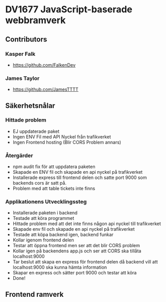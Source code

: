# DV1677 JavaScript-baserade webbramverk

## Contributors

### Kasper Falk

- https://github.com/FalkenDev

### James Taylor

- https://github.com/JamesTTTT

## Säkerhetsnålar

### Hittade problem
- EJ uppdaterade paket
- Ingen ENV Fil med API Nyckel från trafikverket
- Ingen Frontend hosting (Blir CORS Problem annars)


### Återgärder
- npm audit fix för att uppdatera paketen
- Skapade en ENV fil och skapade en api nyckel på trafikverket
- Installerade express till frontend delen och satte port 9000 som backends cors är satt på.
- Problem med att table tickets inte finns

### Applikationens Utvecklingssteg
- Installerade paketen i backend
- Testade att köra programmet
- Hittade problem med att det inte finns någon api nyckel till trafikverket
- Skapade env fil och skapade en api nyckel på trafikverket
- Testade att köpa backend igen, backend funkar
- Kollar igenom frontend delen
- Testar att öppna frontend men ser att det blir CORS problem
- Kollar igen på backendens app.js och ser att CORS ska tillåta localhost:9000
- Tar beslut att skapa en express för frontend delen då backend vill att localhost:9000 ska kunna hämta information
- Skapar en express och sätter port 9000 och testar att köra
- Done!



## Frontend ramverk
